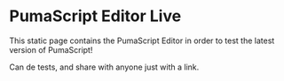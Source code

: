 # PumaScript Editor Live

This static page contains the PumaScript Editor in order to test the latest version of PumaScript! 

Can de tests, and share with anyone just with a link.  

